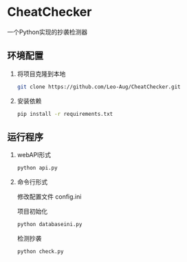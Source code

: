 # CheatChecker
一个Python实现的抄袭检测器


## 环境配置

1. 将项目克隆到本地

    ```bash
    git clone https://github.com/Leo-Aug/CheatChecker.git
    ```
2. 安装依赖

    ```bash
    pip install -r requirements.txt
    ```

## 运行程序
1. webAPI形式

    ```bash
    python api.py
    ```
2. 命令行形式

    修改配置文件 config.ini

    项目初始化
    ```bash
    python databaseini.py
    ```

    检测抄袭
    ```bash
    python check.py
    ```